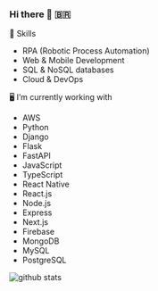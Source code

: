 ### Hi there 👋 🇧🇷


🤖 Skills
+ RPA (Robotic Process Automation)
+ Web & Mobile Development
+ SQL & NoSQL databases
+ Cloud & DevOps


🖥️ I’m currently working with
+ AWS
+ Python
+ Django
+ Flask
+ FastAPI
+ JavaScript
+ TypeScript
+ React Native
+ React.js
+ Node.js
+ Express
+ Next.js
+ Firebase
+ MongoDB
+ MySQL
+ PostgreSQL


![github stats](https://github-readme-stats.vercel.app/api?username=FehRoque&show_icons=true&theme=merko)


<!--
**FehRoque/FehRoque** is a ✨ _special_ ✨ repository because its `README.md` (this file) appears on your GitHub profile.

[![Used Languages](https://github-readme-stats.vercel.app/api/top-langs/?username=FehRoque&show_icons=true&theme=dark)]

Here are some ideas to get you started:

- 🔭 I’m currently working on ...
- 🌱 I’m currently learning ...
- 👯 I’m looking to collaborate on ...
- 🤔 I’m looking for help with ...
- 💬 Ask me about ...
- 📫 How to reach me: ...
- 😄 Pronouns: ...
- ⚡ Fun fact: ...
-->
